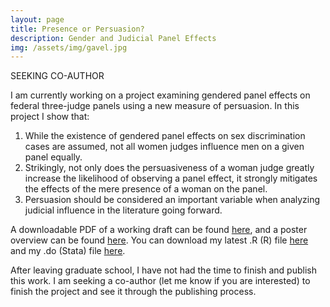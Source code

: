 ```yaml
---
layout: page
title: Presence or Persuasion?
description: Gender and Judicial Panel Effects
img: /assets/img/gavel.jpg
---
```


SEEKING CO-AUTHOR

I am currently working on a project examining gendered panel effects on federal three-judge panels using a new measure of persuasion. In this project I show that:

1. While the existence of gendered panel effects on sex discrimination cases are assumed, not all women judges influence men on a given panel equally.
2. Strikingly, not only does the persuasiveness of a woman judge greatly increase the likelihood of observing a panel effect, it strongly mitigates the effects of the mere presence of a woman on the panel.
3. Persuasion should be considered an important variable when analyzing judicial influence in the literature going forward.

A downloadable PDF of a working draft can be found <a href="/assets/presence or persuasion.pdf">here</a>, and a poster overview can be found <a href="/assets/poster.pdf ">here</a>. You can download my latest .R (R) file <a href="/assets/panel.R ">here</a> and my .do (Stata) file <a href="/assets/data1.do">here</a>.

After leaving graduate school, I have not had the time to finish and publish this work. I am seeking a co-author (let me know if you are interested) to finish the project and see it through the publishing process.
